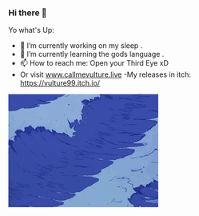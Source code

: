 ### Hi there 👋

Yo what's Up:

- 🔭 I’m currently working on my sleep .
- 🌱 I’m currently learning the gods language .
- 📫 How to reach me: Open your Third Eye xD
- Or visit www.callmevulture.live
-My releases in itch: https://vulture99.itch.io/

![](https://github.com/vulture990/vulture990/blob/main/3510875172898d8d0ee7e86af2baf71b.gif)
